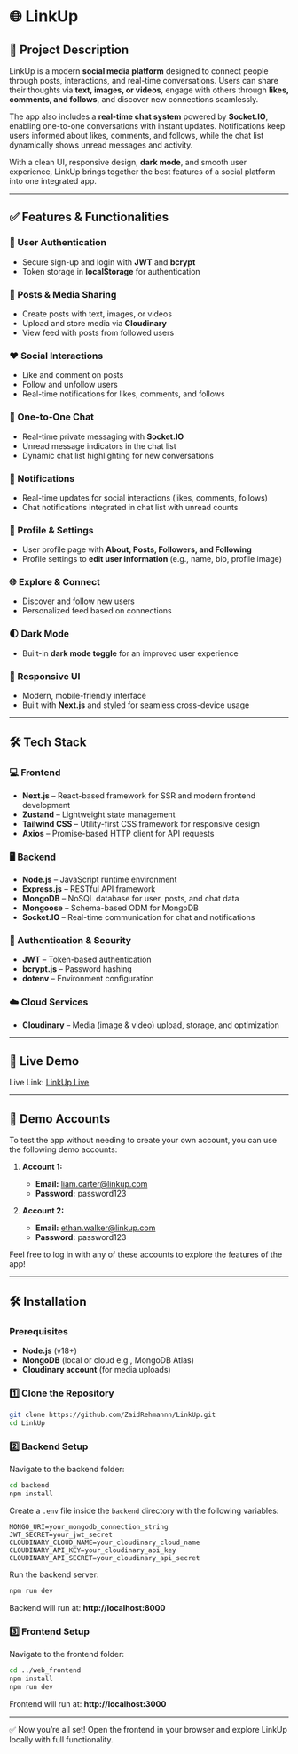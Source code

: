 # 🌐 LinkUp  

## 📌 Project Description  
LinkUp is a modern **social media platform** designed to connect people through posts, interactions, and real-time conversations. Users can share their thoughts via **text, images, or videos**, engage with others through **likes, comments, and follows**, and discover new connections seamlessly.  

The app also includes a **real-time chat system** powered by **Socket.IO**, enabling one-to-one conversations with instant updates. Notifications keep users informed about likes, comments, and follows, while the chat list dynamically shows unread messages and activity.  

With a clean UI, responsive design, **dark mode**, and smooth user experience, LinkUp brings together the best features of a social platform into one integrated app.  

---

## ✅ Features & Functionalities  

### 👤 User Authentication  
- Secure sign-up and login with **JWT** and **bcrypt**  
- Token storage in **localStorage** for authentication  

### 📝 Posts & Media Sharing  
- Create posts with text, images, or videos  
- Upload and store media via **Cloudinary**  
- View feed with posts from followed users  

### ❤️ Social Interactions  
- Like and comment on posts  
- Follow and unfollow users  
- Real-time notifications for likes, comments, and follows  

### 💬 One-to-One Chat  
- Real-time private messaging with **Socket.IO**  
- Unread message indicators in the chat list  
- Dynamic chat list highlighting for new conversations  

### 🔔 Notifications  
- Real-time updates for social interactions (likes, comments, follows)  
- Chat notifications integrated in chat list with unread counts  

### 👥 Profile & Settings  
- User profile page with **About, Posts, Followers, and Following**  
- Profile settings to **edit user information** (e.g., name, bio, profile image)  

### 🌐 Explore & Connect  
- Discover and follow new users  
- Personalized feed based on connections  

### 🌓 Dark Mode  
- Built-in **dark mode toggle** for an improved user experience  

### 📱 Responsive UI  
- Modern, mobile-friendly interface  
- Built with **Next.js** and styled for seamless cross-device usage  

---

## 🛠️ Tech Stack  

### 💻 Frontend  
- **Next.js** – React-based framework for SSR and modern frontend development  
- **Zustand** – Lightweight state management  
- **Tailwind CSS** – Utility-first CSS framework for responsive design  
- **Axios** – Promise-based HTTP client for API requests  

### 🖥️ Backend  
- **Node.js** – JavaScript runtime environment  
- **Express.js** – RESTful API framework  
- **MongoDB** – NoSQL database for user, posts, and chat data  
- **Mongoose** – Schema-based ODM for MongoDB  
- **Socket.IO** – Real-time communication for chat and notifications  

### 🔐 Authentication & Security  
- **JWT** – Token-based authentication  
- **bcrypt.js** – Password hashing  
- **dotenv** – Environment configuration  

### ☁️ Cloud Services  
- **Cloudinary** – Media (image & video) upload, storage, and optimization  

---

## 🚀 Live Demo  
Live Link: [LinkUp Live](https://link-up-frontend-fawn.vercel.app)  

---

## 👥 Demo Accounts  

To test the app without needing to create your own account, you can use the following demo accounts:

1. **Account 1:**
   - **Email:** liam.carter@linkup.com
   - **Password:** password123

2. **Account 2:**
   - **Email:** ethan.walker@linkup.com
   - **Password:** password123

Feel free to log in with any of these accounts to explore the features of the app!

---

## 🛠️ Installation  

### Prerequisites  
- **Node.js** (v18+)  
- **MongoDB** (local or cloud e.g., MongoDB Atlas)  
- **Cloudinary account** (for media uploads)  

### 1️⃣ Clone the Repository  
```bash
git clone https://github.com/ZaidRehmannn/LinkUp.git
cd LinkUp
```

### 2️⃣ Backend Setup  
Navigate to the backend folder:  
```bash
cd backend
npm install
```

Create a `.env` file inside the `backend` directory with the following variables:  
```
MONGO_URI=your_mongodb_connection_string
JWT_SECRET=your_jwt_secret
CLOUDINARY_CLOUD_NAME=your_cloudinary_cloud_name
CLOUDINARY_API_KEY=your_cloudinary_api_key
CLOUDINARY_API_SECRET=your_cloudinary_api_secret
```

Run the backend server:  
```bash
npm run dev
```
Backend will run at: **http://localhost:8000**  

### 3️⃣ Frontend Setup  
Navigate to the frontend folder:  
```bash
cd ../web_frontend
npm install
npm run dev
```

Frontend will run at: **http://localhost:3000**  

---

✅ Now you’re all set! Open the frontend in your browser and explore LinkUp locally with full functionality.  
